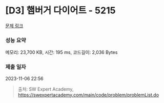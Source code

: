 # [D3] 햄버거 다이어트 - 5215 

[문제 링크](https://swexpertacademy.com/main/code/problem/problemDetail.do?contestProbId=AWT-lPB6dHUDFAVT) 

### 성능 요약

메모리: 23,700 KB, 시간: 195 ms, 코드길이: 2,036 Bytes

### 제출 일자

2023-11-06 22:56



> 출처: SW Expert Academy, https://swexpertacademy.com/main/code/problem/problemList.do